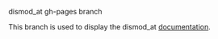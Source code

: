 dismod\_at gh-pages branch

This branch is used to display the dismod\_at
[documentation](http://bradbell.github.io/dismod_at/doc/index.html).
